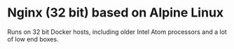 Nginx (32 bit) based on Alpine Linux
====================================

Runs on 32 bit Docker hosts, including older Intel Atom processors and a lot of low end boxes.

